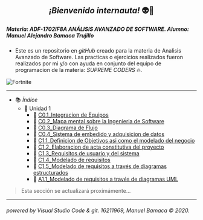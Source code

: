 
## <center> *¡Bienvenido internauta!* :alien::raised_hands: </center>

##### Materia: ADF-1702IF8A ANÁLISIS AVANZADO DE SOFTWARE.  Alumno: Manuel Alejandro Bamaca Trujillo
  - Este es un repositorio en _gitHub_ creado para la materia de Analisis Avanzado de Software.
  Las practicas o ejercicios realizados fueron realizados por mi y/o con ayuda en conjunto del equipo de programacion de la materia: _SUPREME CODERS_ :fire:.

![Fortnite](https://progameguides.com/wp-content/uploads/2020/02/featured-fortnite-c2-season2-guide.jpg)  
___
- :books: *Índice*
  - :closed_book: Unidad 1
    - :bookmark_tabs: [C0.1_Integracion de Equipos](/blog/C0.1_ManuelBamaca_SupremeCoders.md)
    - :bookmark_tabs: [C0.2_Mapa mental sobre la Ingenieria de Software](blog/C0.2_ManuelBamaca_SupremeCoders.md)
    - :bookmark_tabs: [C0.3_Diagrama de Flujo](/blog/C0.3_ManuelBamaca_SupremeCoders.md)
    - :bookmark_tabs: [C0.4_Sistema de embedido y adquisicion de datos](blog/C0.4_ManuelBamaca_SupremeCoders.md)
    - :bookmark_tabs: [C1.1_Definicion de Objetivos asi como el modelado del negocio]()
    - :bookmark_tabs: [C1.2_Elaboracion de acta constitutiva del proyecto](blog/C1.2_ManuelBamaca_SupremeCoders.md)
    - :bookmark_tabs: [C1.3_Requisitos de usuario y del sistema](blog/C1.3_ManuelBamaca_SupremeCoders.md)
    - :bookmark_tabs: [C1.4_Modelado de requisitos](blog/C1.4_ManuelBamaca_SupremeCoders.md)
    - :bookmark_tabs: [C1.5_Modelado de requisitos a través de diagramas estructurados](blog/C1.5_ManuelBamaca_SupremeCoders.md)
    - :bookmark_tabs: [A1.1_Modelado de requisitos a través de diagramas UML](docs/A1.1_ManuelBamaca_SupremeCoders.md)



> Esta sección se actualizará proximámente...

___
###### powered by Visual Studio Code & git. 16211969, Manuel Bamaca © 2020.



